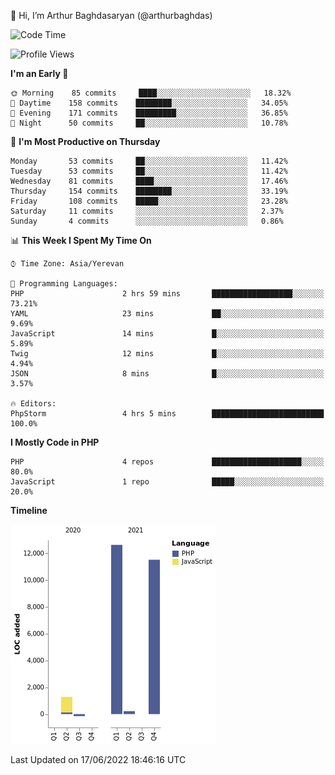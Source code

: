 👋 Hi, I’m Arthur Baghdasaryan (@arthurbaghdas)


<!--START_SECTION:waka-->
![Code Time](http://img.shields.io/badge/Code%20Time-0%20secs-blue)

![Profile Views](http://img.shields.io/badge/Profile%20Views-0-blue)

**I'm an Early 🐤** 

```text
🌞 Morning    85 commits     ████░░░░░░░░░░░░░░░░░░░░░   18.32% 
🌆 Daytime    158 commits    ████████░░░░░░░░░░░░░░░░░   34.05% 
🌃 Evening    171 commits    █████████░░░░░░░░░░░░░░░░   36.85% 
🌙 Night      50 commits     ██░░░░░░░░░░░░░░░░░░░░░░░   10.78%

```
📅 **I'm Most Productive on Thursday** 

```text
Monday       53 commits     ██░░░░░░░░░░░░░░░░░░░░░░░   11.42% 
Tuesday      53 commits     ██░░░░░░░░░░░░░░░░░░░░░░░   11.42% 
Wednesday    81 commits     ████░░░░░░░░░░░░░░░░░░░░░   17.46% 
Thursday     154 commits    ████████░░░░░░░░░░░░░░░░░   33.19% 
Friday       108 commits    █████░░░░░░░░░░░░░░░░░░░░   23.28% 
Saturday     11 commits     ░░░░░░░░░░░░░░░░░░░░░░░░░   2.37% 
Sunday       4 commits      ░░░░░░░░░░░░░░░░░░░░░░░░░   0.86%

```


📊 **This Week I Spent My Time On** 

```text
⌚︎ Time Zone: Asia/Yerevan

💬 Programming Languages: 
PHP                      2 hrs 59 mins       ██████████████████░░░░░░░   73.21% 
YAML                     23 mins             ██░░░░░░░░░░░░░░░░░░░░░░░   9.69% 
JavaScript               14 mins             █░░░░░░░░░░░░░░░░░░░░░░░░   5.89% 
Twig                     12 mins             █░░░░░░░░░░░░░░░░░░░░░░░░   4.94% 
JSON                     8 mins              █░░░░░░░░░░░░░░░░░░░░░░░░   3.57%

🔥 Editors: 
PhpStorm                 4 hrs 5 mins        █████████████████████████   100.0%

```

**I Mostly Code in PHP** 

```text
PHP                      4 repos             ████████████████████░░░░░   80.0% 
JavaScript               1 repo              █████░░░░░░░░░░░░░░░░░░░░   20.0%

```


**Timeline**

![Chart not found](https://raw.githubusercontent.com/arthurbaghdas/arthurbaghdas/main/charts/bar_graph.png) 


 Last Updated on 17/06/2022 18:46:16 UTC
<!--END_SECTION:waka-->
